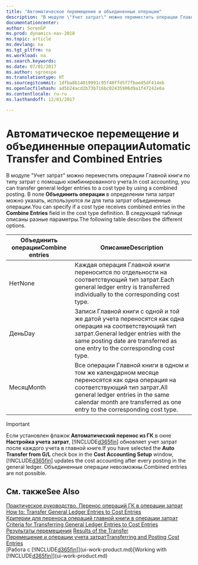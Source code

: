 ```yaml
---
title: "Автоматическое перемещение и объединенные операции"
description: "В модуле \"Учет затрат\" можно переместить операции Главной книги по типу затрат с помощью комбинированного учета. В поле **Объединить операции** в определении типа затрат можно указать, используются ли для типа затрат объединенные операции. В следующей таблице описаны разные параметры."
documentationcenter: 
author: SorenGP
ms.prod: dynamics-nav-2018
ms.topic: article
ms.devlang: na
ms.tgt_pltfrm: na
ms.workload: na
ms.search.keywords: 
ms.date: 07/01/2017
ms.author: sgroespe
ms.translationtype: HT
ms.sourcegitcommit: 1dfba8b14019991c95f40ffd5f7fbaed5df414eb
ms.openlocfilehash: ad5b24acd2b73b716bc02435906d9a1f47242e6a
ms.contentlocale: ru-ru
ms.lasthandoff: 12/01/2017

---
```

# <a name="automatic-transfer-and-combined-entries"></a><span data-ttu-id="831d3-105">Автоматическое перемещение и объединенные операции</span><span class="sxs-lookup"><span data-stu-id="831d3-105">Automatic Transfer and Combined Entries</span></span>
<span data-ttu-id="831d3-106">В модуле "Учет затрат" можно переместить операции Главной книги по типу затрат с помощью комбинированного учета.</span><span class="sxs-lookup"><span data-stu-id="831d3-106">In cost accounting, you can transfer general ledger entries to a cost type by using a combined posting.</span></span> <span data-ttu-id="831d3-107">В поле **Объединить операции** в определении типа затрат можно указать, используются ли для типа затрат объединенные операции.</span><span class="sxs-lookup"><span data-stu-id="831d3-107">You can specify if a cost type receives combined entries in the **Combine Entries** field in the cost type definition.</span></span> <span data-ttu-id="831d3-108">В следующей таблице описаны разные параметры.</span><span class="sxs-lookup"><span data-stu-id="831d3-108">The following table describes the different options.</span></span>  

|<span data-ttu-id="831d3-109">Объединить операции</span><span class="sxs-lookup"><span data-stu-id="831d3-109">Combine entries</span></span>|<span data-ttu-id="831d3-110">Описание</span><span class="sxs-lookup"><span data-stu-id="831d3-110">Description</span></span>|  
|---------------------|-----------------|  
|<span data-ttu-id="831d3-111">Нет</span><span class="sxs-lookup"><span data-stu-id="831d3-111">None</span></span>|<span data-ttu-id="831d3-112">Каждая операция Главной книги переносится по отдельности на соответствующий тип затрат.</span><span class="sxs-lookup"><span data-stu-id="831d3-112">Each general ledger entry is transferred individually to the corresponding cost type.</span></span>|  
|<span data-ttu-id="831d3-113">День</span><span class="sxs-lookup"><span data-stu-id="831d3-113">Day</span></span>|<span data-ttu-id="831d3-114">Записи Главной книги с одной и той же датой учета переносятся как одна операция на соответствующий тип затрат.</span><span class="sxs-lookup"><span data-stu-id="831d3-114">General ledger entries with the same posting date are transferred as one entry to the corresponding cost type.</span></span>|  
|<span data-ttu-id="831d3-115">Месяц</span><span class="sxs-lookup"><span data-stu-id="831d3-115">Month</span></span>|<span data-ttu-id="831d3-116">Все операции Главной книги в одном и том же календарном месяце переносятся как одна операция на соответствующий тип затрат.</span><span class="sxs-lookup"><span data-stu-id="831d3-116">All general ledger entries in the same calendar month are transferred as one entry to the corresponding cost type.</span></span>|  

> [!IMPORTANT]  
>  <span data-ttu-id="831d3-117">Если установлен флажок **Автоматический перенос из ГК** в окне **Настройка учета затрат**, [!INCLUDE[d365fin](includes/d365fin_md.md)] обновляет учет затрат после каждого учета в главной книге.</span><span class="sxs-lookup"><span data-stu-id="831d3-117">If you have selected the **Auto Transfer from G/L** check box in the **Cost Accounting Setup** window, [!INCLUDE[d365fin](includes/d365fin_md.md)] updates the cost accounting after every posting in the general ledger.</span></span> <span data-ttu-id="831d3-118">Объединенные операции невозможны.</span><span class="sxs-lookup"><span data-stu-id="831d3-118">Combined entries are not possible.</span></span>  

## <a name="see-also"></a><span data-ttu-id="831d3-119">См. также</span><span class="sxs-lookup"><span data-stu-id="831d3-119">See Also</span></span>  
 <span data-ttu-id="831d3-120">[Практическое руководство. Перенос операций ГК в операции затрат](finance-how-to-transfer-general-ledger-entries-to-cost-entries.md) </span><span class="sxs-lookup"><span data-stu-id="831d3-120">[How to: Transfer General Ledger Entries to Cost Entries](finance-how-to-transfer-general-ledger-entries-to-cost-entries.md) </span></span>  
 <span data-ttu-id="831d3-121">[Критерии для переноса операций главной книги в операции затрат](finance-criteria-for-transferring-general-ledger-entries-to-cost-entries.md) </span><span class="sxs-lookup"><span data-stu-id="831d3-121">[Criteria for Transferring General Ledger Entries to Cost Entries](finance-criteria-for-transferring-general-ledger-entries-to-cost-entries.md) </span></span>  
 <span data-ttu-id="831d3-122">[Результаты перемещения](finance-results-of-the-transfer.md) </span><span class="sxs-lookup"><span data-stu-id="831d3-122">[Results of the Transfer](finance-results-of-the-transfer.md) </span></span>  
 [<span data-ttu-id="831d3-123">Перемещение и операции учета затрат</span><span class="sxs-lookup"><span data-stu-id="831d3-123">Transferring and Posting Cost Entries</span></span>](finance-transfer-and-post-cost-entries.md)  
 <span data-ttu-id="831d3-124">[Работа с [!INCLUDE[d365fin](includes/d365fin_md.md)]](ui-work-product.md)</span><span class="sxs-lookup"><span data-stu-id="831d3-124">[Working with [!INCLUDE[d365fin](includes/d365fin_md.md)]](ui-work-product.md)</span></span>

